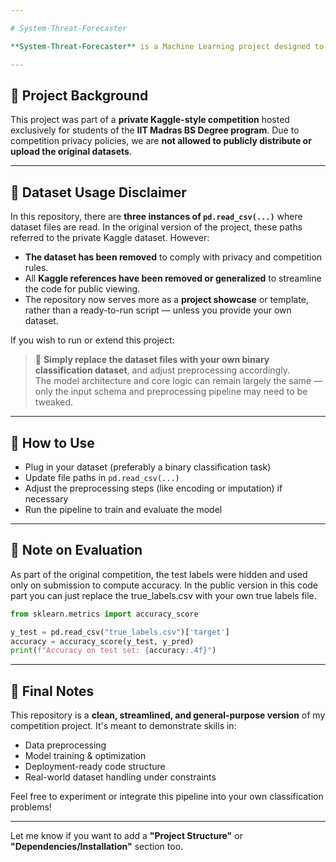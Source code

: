 ```yaml
---

# System-Threat-Forecaster

**System-Threat-Forecaster** is a Machine Learning project designed to predict the probability of a system being infected by various families of malware. The model uses a wide range of telemetry data — including hardware and software features — to make binary classification predictions on system infection risk. This data is originally gathered through antivirus threat reports.

---
```


## 🚀 Project Background

This project was part of a **private Kaggle-style competition** hosted exclusively for students of the **IIT Madras BS Degree program**. Due to competition privacy policies, we are **not allowed to publicly distribute or upload the original datasets**.

---

## 📁 Dataset Usage Disclaimer

In this repository, there are **three instances of `pd.read_csv(...)`** where dataset files are read. In the original version of the project, these paths referred to the private Kaggle dataset. However:

- **The dataset has been removed** to comply with privacy and competition rules.
- All **Kaggle references have been removed or generalized** to streamline the code for public viewing.
- The repository now serves more as a **project showcase** or template, rather than a ready-to-run script — unless you provide your own dataset.

If you wish to run or extend this project:

> 🔁 **Simply replace the dataset files with your own binary classification dataset**, and adjust preprocessing accordingly.  
The model architecture and core logic can remain largely the same — only the input schema and preprocessing pipeline may need to be tweaked.

---

## 🔧 How to Use

- Plug in your dataset (preferably a binary classification task)
- Update file paths in `pd.read_csv(...)`
- Adjust the preprocessing steps (like encoding or imputation) if necessary
- Run the pipeline to train and evaluate the model

---

## 📄 Note on Evaluation

As part of the original competition, the test labels were hidden and used only on submission to compute accuracy. In the public version in this code part you can just replace the true_labels.csv with your own true labels file.

```python
from sklearn.metrics import accuracy_score

y_test = pd.read_csv("true_labels.csv")['target']
accuracy = accuracy_score(y_test, y_pred)
print(f"Accuracy on test set: {accuracy:.4f}")
```

---

## 🙌 Final Notes

This repository is a **clean, streamlined, and general-purpose version** of my competition project. It's meant to demonstrate skills in:

- Data preprocessing
- Model training & optimization
- Deployment-ready code structure
- Real-world dataset handling under constraints

Feel free to experiment or integrate this pipeline into your own classification problems!

---

Let me know if you want to add a **"Project Structure"** or **"Dependencies/Installation"** section too.

